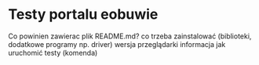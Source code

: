 # Testy portalu eobuwie
Co powinien zawierac plik README.md?
co trzeba zainstalować (biblioteki, dodatkowe programy np. driver)
wersja przeglądarki
informacja jak uruchomić testy (komenda)
